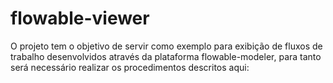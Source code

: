 # flowable-viewer
O projeto tem o objetivo de servir como exemplo para exibição de fluxos de trabalho desenvolvidos através da plataforma flowable-modeler, para tanto será necessário realizar os procedimentos descritos aqui:

